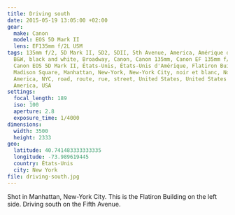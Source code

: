 ```yaml
---
title: Driving south
date: 2015-05-19 13:05:00 +02:00
gear:
  make: Canon
  model: EOS 5D Mark II
  lens: EF135mm f/2L USM
tags: 135mm f/2, 5D Mark II, 5D2, 5DII, 5th Avenue, America, Amérique du Nord,
  B&W, black and white, Broadway, Canon, Canon 135mm, Canon EF 135mm f/2L USM,
  Canon EOS 5D Mark II, États-Unis, États-Unis d'Amérique, Flatiron Building,
  Madison Square, Manhattan, New-York, New-York City, noir et blanc, North
  America, NYC, road, route, rue, street, United States, United States of
  America, USA
settings:
  focal_length: 189
  iso: 100
  aperture: 2.8
  exposure_time: 1/4000
dimensions:
  width: 3500
  height: 2333
geo:
  latitude: 40.741483333333335
  longitude: -73.989619445
  country: États-Unis
  city: New York
file: driving-south.jpg
---
```


Shot in Manhattan, New-York City. This is the Flatiron Building on the left side. Driving south on the Fifth Avenue.
